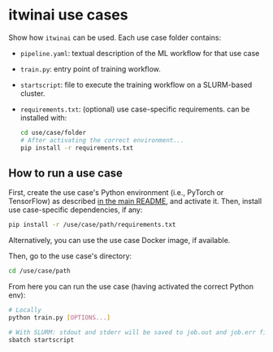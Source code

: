 # itwinai use cases

Show how `itwinai` can be used. Each use case folder contains:

- `pipeline.yaml`: textual description of the ML workflow for that use case
- `train.py`: entry point of training workflow.
- `startscript`: file to execute the training workflow on a SLURM-based cluster.
- `requirements.txt`: (optional) use case-specific requirements. can be installed with:
  
  ```bash
  cd use/case/folder
  # After activating the correct environment...
  pip install -r requirements.txt
  ```

## How to run a use case

First, create the use case's Python environment (i.e., PyTorch or TensorFlow)
as described [in the main README](../README.md#environment-setup), and activate it.
Then, install use case-specific dependencies, if any:

```bash
pip install -r /use/case/path/requirements.txt
```

Alternatively, you can use the use case Docker image, if available.

Then, go to the use case's directory:

```bash
cd /use/case/path
```

From here you can run the use case (having activated the correct Python env):

```bash
# Locally
python train.py [OPTIONS...]

# With SLURM: stdout and stderr will be saved to job.out and job.err files
sbatch startscript
```
